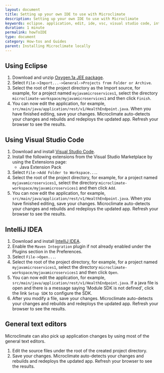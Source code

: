 ```yaml
---
layout: document
title: Setting up your own IDE to use with Microclimate
description: Setting up your own IDE to use with Microclimate
keywords: eclipse. application, edit, ide, vsc, visual studio code, intellj, text editor, editor
duration: 1 minute
permalink: howToIDE
type: document
category: How-tos and Guides
parent: Installing Microclimate locally
---
```


## Using Eclipse

1. Download and unzip [Oxygen.1a JEE package](http://www.eclipse.org/downloads/packages/release/Oxygen/1A).
2. Select ``File->Import...->General->Projects from Folder or Archive``.
3. Select the root of the project directory as the Import source, for example, for a project named ``myjavamicroservices1``, select the directory ``microclimate-workspace/myjavamicroservices1`` and then click ``Finish``.
4. You can now edit the application, for example, ``src/main/java/application/rest/v1/HealthEndpoint.java``. When you have finished editing, save your changes. Microclimate auto-detects your changes and rebuilds and redeploys the updated app. Refresh your browser to see the results.

## Using Visual Studio Code

1. Download and install [Visual Studio Code](https://code.visualstudio.com/download).
2. Install the following extensions from the Visual Studio Marketplace by using the Extensions page:
   * Java Extension Pack
3. Select ``File->Add Folder to Workspace...``.
4. Select the root of the project directory, for example, for a project named ``myjavamicroservices1``, select the directory ``microclimate-workspace/myjavamicroservices1`` and then click ``Add``.
5. You can now edit the application, for example,  ``src/main/java/application/rest/v1/HealthEndpoint.java``. When you have finished editing, save your changes. Microclimate auto-detects your changes and rebuilds and redeploys the updated app. Refresh your browser to see the results.

## IntelliJ IDEA

1. Download and install [IntelliJ IDEA](https://www.jetbrains.com/idea/download/).
2. Enable the ``Maven Integration`` plugin if not already enabled under the Plugins section in the Preferences.
3. Select ``File->Open...``.
4. Select the root of the project directory, for example, for a project named ``myjavamicroservices1``, select the directory ``microclimate-workspace/myjavamicroservices1`` and then click ``Open``.
5. You can now edit the application, for example,  ``src/main/java/application/rest/v1/HealthEndpoint.java``. If a java file is open and there is a message saying 'Module SDK is not defined', click the link ``Setup SDK`` to configure the SDK.
6. After you modify a file, save your changes. Microclimate auto-detects your changes and rebuilds and redeploys the updated app. Refresh your browser to see the results.


## General text editors

Microclimate can also pick up application changes by using most of the general text editors.
1. Edit the source files under the root of the created project directory.
2. Save your changes. Microclimate auto-detects your changes and rebuilds and redeploys the updated app. Refresh your browser to see the results.
